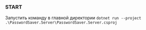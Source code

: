 ### START
Запустить команду в главной директории
```dotnet run --project .\PasswordSaver.Server\PasswordSaver.Server.csproj          ```